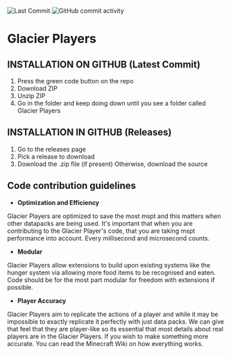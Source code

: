![Last Commit](https://img.shields.io/github/last-commit/Mobberode/Glacier-Players?style=plastic&logo=github&label=Last%20Commit&color=aqua)
![GitHub commit activity](https://img.shields.io/github/commit-activity/t/Mobberode/Glacier-Players?style=plastic&logo=Github&color=aqua)

# Glacier Players
## INSTALLATION ON GITHUB (Latest Commit)
1. Press the green code button on the repo
2. Download ZIP
3. Unzip ZIP
4. Go in the folder and keep doing down until you see a folder called Glacier Players

## INSTALLATION IN GITHUB (Releases)
1. Go to the releases page
2. Pick a release to download
3. Download the .zip file (if present) Otherwise, download the source

## Code contribution guidelines
- **Optimization and Efficiency**

Glacier Players are optimized to save the most mspt and this matters when other datapacks are being used. It's important that when you are contributing to the Glacier Player's code, that you are taking mspt performance into account. Every millisecond and microsecond counts.

- **Modular**

Glacier Players allow extensions to build upon existing systems like the hunger system via allowing more food items to be recognised and eaten. Code should be for the most part modular for freedom with extensions if possible.

- **Player Accuracy**

Glacier Players aim to replicate the actions of a player and while it may be impossible to exactly replicate it perfectly with just data packs. We can give that feel that they are player-like so its essential that most details about real players are in the Glacier Players. If you wish to make something more accurate. You can read the Minecraft Wiki on how everything works.
